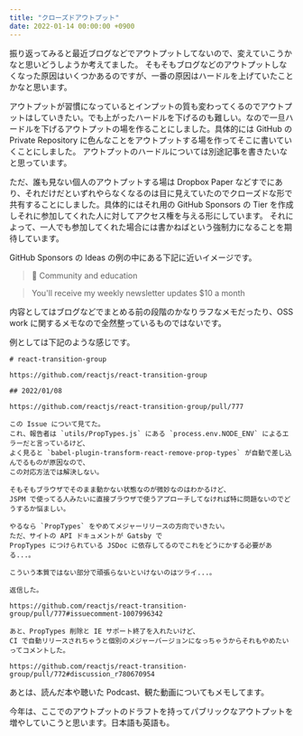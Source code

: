 ```yaml
---
title: "クローズドアウトプット"
date: 2022-01-14 00:00:00 +0900
---
```


振り返ってみると最近ブログなどでアウトプットしてないので、変えていこうかなと思いどうしようか考えてました。
そもそもブログなどのアウトプットしなくなった原因はいくつかあるのですが、一番の原因はハードルを上げていたことかなと思います。

アウトプットが習慣になっているとインプットの質も変わってくるのでアウトプットはしていきたい。でも上がったハードルを下げるのも難しい。なので一旦ハードルを下げるアウトプットの場を作ることにしました。具体的には GitHub の Private Repository に色んなことをアウトプットする場を作ってそこに書いていくことにしました。
アウトプットのハードルについては別途記事を書きたいなと思っています。

ただ、誰も見ない個人のアウトプットする場は Dropbox Paper などすでにあり、それだけだといずれやらなくなるのは目に見えていたのでクローズドな形で共有することにしました。具体的にはそれ用の GitHub Sponsors の Tier を作成しそれに参加してくれた人に対してアクセス権を与える形にしています。
それによって、一人でも参加してくれた場合には書かねばという強制力になることを期待しています。

GitHub Sponsors の Ideas の例の中にある下記に近いイメージです。

> 📓 Community and education

> You'll receive my weekly newsletter updates $10 a month

内容としてはブログなどでまとめる前の段階のかなりラフなメモだったり、OSS work に関するメモなので全然整っているものではないです。

例としては下記のような感じです。

```
# react-transition-group

https://github.com/reactjs/react-transition-group

## 2022/01/08

https://github.com/reactjs/react-transition-group/pull/777

この Issue について見てた。
これ、報告者は `utils/PropTypes.js` にある `process.env.NODE_ENV` によるエラーだと言っているけど、
よく見ると `babel-plugin-transform-react-remove-prop-types` が自動で差し込んでるものが原因なので、
この対応方法では解決しない。

そもそもブラウザでそのまま動かない状態なのが微妙なのはわかるけど、
JSPM で使ってる人みたいに直接ブラウザで使うアプローチしてなければ特に問題ないのでどうするか悩ましい。

やるなら `PropTypes` をやめてメジャーリリースの方向でいきたい。
ただ、サイトの API ドキュメントが Gatsby で
PropTypes につけられている JSDoc に依存してるのでこれをどうにかする必要がある...。

こういう本質ではない部分で頑張らないといけないのはツライ...。

返信した。

https://github.com/reactjs/react-transition-group/pull/777#issuecomment-1007996342

あと、PropTypes 削除と IE サポート終了を入れたいけど、
CI で自動リリースされちゃうと個別のメジャーバージョンになっちゃうからそれもやめたいってコメントした。

https://github.com/reactjs/react-transition-group/pull/772#discussion_r780670954
```

あとは、読んだ本や聴いた Podcast、観た動画についてもメモしてます。

今年は、ここでのアウトプットのドラフトを持ってパブリックなアウトプットを増やしていこうと思います。日本語も英語も。
